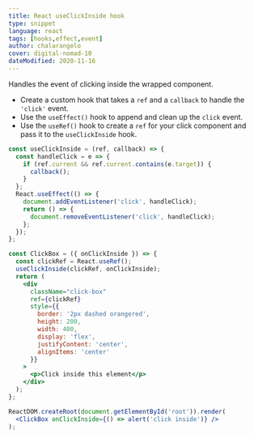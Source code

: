 ```yaml
---
title: React useClickInside hook
type: snippet
language: react
tags: [hooks,effect,event]
author: chalarangelo
cover: digital-nomad-10
dateModified: 2020-11-16
---
```


Handles the event of clicking inside the wrapped component.

- Create a custom hook that takes a `ref` and a `callback` to handle the `'click'` event.
- Use the `useEffect()` hook to append and clean up the `click` event.
- Use the `useRef()` hook to create a `ref` for your click component and pass it to the `useClickInside` hook.

```jsx
const useClickInside = (ref, callback) => {
  const handleClick = e => {
    if (ref.current && ref.current.contains(e.target)) {
      callback();
    }
  };
  React.useEffect(() => {
    document.addEventListener('click', handleClick);
    return () => {
      document.removeEventListener('click', handleClick);
    };
  });
};
```

```jsx
const ClickBox = ({ onClickInside }) => {
  const clickRef = React.useRef();
  useClickInside(clickRef, onClickInside);
  return (
    <div
      className="click-box"
      ref={clickRef}
      style={{
        border: '2px dashed orangered',
        height: 200,
        width: 400,
        display: 'flex',
        justifyContent: 'center',
        alignItems: 'center'
      }}
    >
      <p>Click inside this element</p>
    </div>
  );
};

ReactDOM.createRoot(document.getElementById('root')).render(
  <ClickBox onClickInside={() => alert('click inside')} />
);
```

